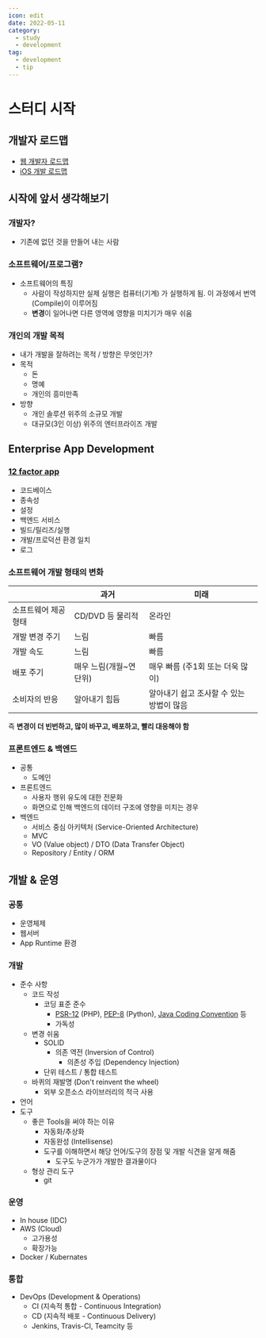 ```yaml
---
icon: edit
date: 2022-05-11
category:
  - study
  - development
tag:
  - development
  - tip
---
```


# 스터디 시작

## 개발자 로드맵

- [웹 개발자 로드맵](https://github.com/Han-Kyeol/developer-roadmap-kr-)
- [iOS 개발 로드맵](https://codeground.tistory.com/30)

## 시작에 앞서 생각해보기

### 개발자?

- 기존에 없던 것을 만들어 내는 사람

### 소프트웨어/프로그램?

- 소프트웨어의 특징
  - 사람이 작성하지만 실제 실행은 컴퓨터(기계) 가 실행하게 됨. 이 과정에서 번역(Compile)이 이루어짐
  - **변경**이 일어나면 다른 영역에 영향을 미치기가 매우 쉬움

### 개인의 개발 목적

- 내가 개발을 잘하려는 목적 / 방향은 무엇인가?
- 목적
  - 돈
  - 명예
  - 개인의 흥미만족
- 방향
  - 개인 솔루션 위주의 소규모 개발
  - 대규모(3인 이상) 위주의 엔터프라이즈 개발

## Enterprise App Development

### [12 factor app](https://12factor.net/ko/)

- 코드베이스
- 종속성
- 설정
- 백엔드 서비스
- 빌드/릴리즈/실행
- 개발/프로덕션 환경 일치
- 로그

### 소프트웨어 개발 형태의 변화

|                      | 과거                   | 미래                                     |
| -------------------- | ---------------------- | ---------------------------------------- |
| 소프트웨어 제공 형태 | CD/DVD 등 물리적       | 온라인                                   |
| 개발 변경 주기       | 느림                   | 빠름                                     |
| 개발 속도            | 느림                   | 빠름                                     |
| 배포 주기            | 매우 느림(개월~연단위) | 매우 빠름 (주1회 또는 더욱 많이)         |
| 소비자의 반응        | 알아내기 힘듬          | 알아내기 쉽고 조사할 수 있는 방법이 많음 |

즉 **변경이 더 빈번하고, 많이 바꾸고, 배포하고, 빨리 대응해야 함**

### 프론트엔드 & 백엔드

- 공통
  - 도메인
- 프론트엔드
  - 사용자 행위 유도에 대한 전문화
  - 화면으로 인해 백엔드의 데이터 구조에 영향을 미치는 경우
- 백엔드
  - 서비스 중심 아키텍처 (Service-Oriented Architecture)
  - MVC
  - VO (Value object) / DTO (Data Transfer Object)
  - Repository / Entity / ORM

## 개발 & 운영

### 공통

- 운영체제
- 웹서버
- App Runtime 환경

### 개발

- 준수 사항
  - 코드 작성
    - 코딩 표준 준수
      - [PSR-12](https://psr.kkame.net/accepted/psr-12-extended-coding-style-guide) (PHP), [PEP-8](https://wayhome25.github.io/python/2017/05/04/pep8/) (Python), [Java Coding Convention](https://newwisdom.tistory.com/96) 등
      - 가독성
  - 변경 쉬움
    - SOLID
      - 의존 역전 (Inversion of Control)
        - 의존성 주입 (Dependency Injection)
    - 단위 테스트 / 통합 테스트
  - 바퀴의 재발명 (Don't reinvent the wheel)
    - 외부 오픈소스 라이브러리의 적극 사용
- 언어
- 도구
  - 좋은 Tools을 써야 하는 이유
    - 자동화/추상화
    - 자동완성 (Intellisense)
    - 도구를 이해하면서 해당 언어/도구의 장점 및 개발 식견을 알게 해줌
      - 도구도 누군가가 개발한 결과물이다
  - 형상 관리 도구
    - git

### 운영

- In house (IDC)
- AWS (Cloud)
  - 고가용성
  - 확장가능
- Docker / Kubernates

### 통합

- DevOps (Development & Operations)
  - CI (지속적 통합 - Continuous Integration)
  - CD (지속적 배포 - Continuous Delivery)
  - Jenkins, Travis-CI, Teamcity 등
